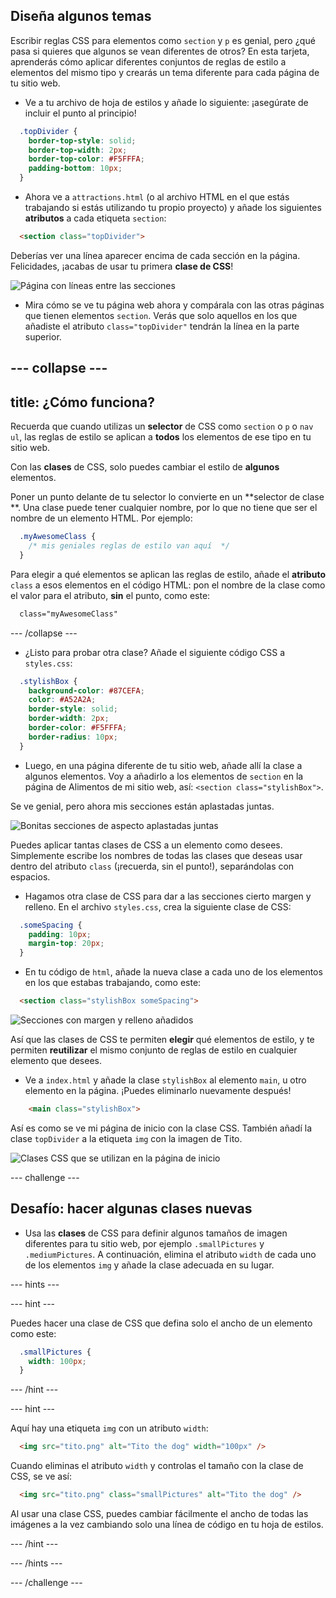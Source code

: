 ## Diseña algunos temas

Escribir reglas CSS para elementos como `section` y `p` es genial, pero ¿qué pasa si quieres que algunos se vean diferentes de otros? En esta tarjeta, aprenderás cómo aplicar diferentes conjuntos de reglas de estilo a elementos del mismo tipo y crearás un tema diferente para cada página de tu sitio web.

+ Ve a tu archivo de hoja de estilos y añade lo siguiente: ¡asegúrate de incluir el punto al principio!

```css
  .topDivider {
    border-top-style: solid;
    border-top-width: 2px;
    border-top-color: #F5FFFA;
    padding-bottom: 10px;
  }
```

+ Ahora ve a `attractions.html` (o al archivo HTML en el que estás trabajando si estás utilizando tu propio proyecto) y añade los siguientes **atributos** a cada etiqueta `section`:

```html
  <section class="topDivider">
```

Deberías ver una línea aparecer encima de cada sección en la página. Felicidades, ¡acabas de usar tu primera **clase de CSS**!

![Página con líneas entre las secciones](images/sectionsWithTopBorder.png)

+ Mira cómo se ve tu página web ahora y compárala con las otras páginas que tienen elementos `section`. Verás que solo aquellos en los que añadiste el atributo `class="topDivider"` tendrán la línea en la parte superior.

## \--- collapse \---

## title: ¿Cómo funciona?

Recuerda que cuando utilizas un **selector** de CSS como `section` o `p` o `nav ul`, las reglas de estilo se aplican a **todos** los elementos de ese tipo en tu sitio web.

Con las **clases** de CSS, solo puedes cambiar el estilo de **algunos** elementos.

Poner un punto delante de tu selector lo convierte en un **selector de clase **. Una clase puede tener cualquier nombre, por lo que no tiene que ser el nombre de un elemento HTML. Por ejemplo:

```css
  .myAwesomeClass {
    /* mis geniales reglas de estilo van aquí  */
  }
```

Para elegir a qué elementos se aplican las reglas de estilo, añade el **atributo** `class` a esos elementos en el código HTML: pon el nombre de la clase como el valor para el atributo, **sin** el punto, como este:

```html
  class="myAwesomeClass"
```

\--- /collapse \---

+ ¿Listo para probar otra clase? Añade el siguiente código CSS a `styles.css`:

```css
  .stylishBox {
    background-color: #87CEFA;
    color: #A52A2A;
    border-style: solid;
    border-width: 2px;
    border-color: #F5FFFA;
    border-radius: 10px;
  }
```

+ Luego, en una página diferente de tu sitio web, añade allí la clase a algunos elementos. Voy a añadirlo a los elementos de `section` en la página de Alimentos de mi sitio web, así: `<section class="stylishBox">`.

Se ve genial, pero ahora mis secciones están aplastadas juntas.

![Bonitas secciones de aspecto aplastadas juntas](images/squashedSections.png)

Puedes aplicar tantas clases de CSS a un elemento como desees. Simplemente escribe los nombres de todas las clases que deseas usar dentro del atributo `class` (¡recuerda, sin el punto!), separándolas con espacios.

+ Hagamos otra clase de CSS para dar a las secciones cierto margen y relleno. En el archivo `styles.css`, crea la siguiente clase de CSS:

```css
  .someSpacing {
    padding: 10px;
    margin-top: 20px;
  }
```

+ En tu código de `html`, añade la nueva clase a cada uno de los elementos en los que estabas trabajando, como este:

```html
  <section class="stylishBox someSpacing">
```

![Secciones con margen y relleno añadidos](images/sectionsWithSpacing.png)

Así que las clases de CSS te permiten **elegir** qué elementos de estilo, y te permiten **reutilizar** el mismo conjunto de reglas de estilo en cualquier elemento que desees.

+ Ve a `index.html` y añade la clase `stylishBox` al elemento `main`, u otro elemento en la página. ¡Puedes eliminarlo nuevamente después!

```html
    <main class="stylishBox">   
```

Así es como se ve mi página de inicio con la clase CSS. También añadí la clase `topDivider` a la etiqueta `img` con la imagen de Tito.

![Clases CSS que se utilizan en la página de inicio](images/homePageWithClasses.png)

\--- challenge \---

## Desafío: hacer algunas clases nuevas

+ Usa las **clases** de CSS para definir algunos tamaños de imagen diferentes para tu sitio web, por ejemplo `.smallPictures` y `.mediumPictures`. A continuación, elimina el atributo `width` de cada uno de los elementos `img` y añade la clase adecuada en su lugar.

\--- hints \---

\--- hint \---

Puedes hacer una clase de CSS que defina solo el ancho de un elemento como este:

```css
  .smallPictures {
    width: 100px;
  }
```

\--- /hint \---

\--- hint \---

Aquí hay una etiqueta `img` con un atributo `width`:

```html
  <img src="tito.png" alt="Tito the dog" width="100px" />       
```

Cuando eliminas el atributo `width` y controlas el tamaño con la clase de CSS, se ve así:

```html
  <img src="tito.png" class="smallPictures" alt="Tito the dog" />       
```

Al usar una clase CSS, puedes cambiar fácilmente el ancho de todas las imágenes a la vez cambiando solo una línea de código en tu hoja de estilos.

\--- /hint \---

\--- /hints \---

\--- /challenge \---